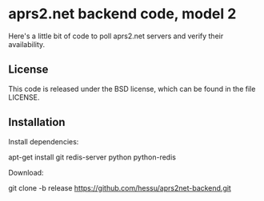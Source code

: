 
aprs2.net backend code, model 2
===================================

Here's a little bit of code to poll aprs2.net servers and verify their availability.


License
----------

This code is released under the BSD license, which can be found in the file
LICENSE.


Installation
---------------

Install dependencies:

   apt-get install git redis-server python python-redis

Download:

   git clone -b release https://github.com/hessu/aprs2net-backend.git

